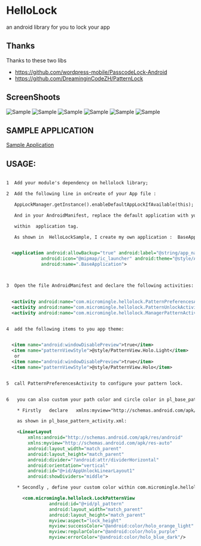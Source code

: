 # HelloLock
an android library for you to lock your app

## Thanks
 Thanks to these two libs
  * https://github.com/wordpress-mobile/PasscodeLock-Android
  * https://github.com/DreaminginCodeZH/PatternLock

##  ScreenShoots

![Sample](./ScreenShots/mainpage.png)
![Sample](./ScreenShots/turnon.png)
![Sample](./ScreenShots/start.png)
![Sample](./ScreenShots/confirm.png)
![Sample](./ScreenShots/error.png)
![Sample](./ScreenShots/error2.png)

## SAMPLE APPLICATION

[Sample Application](./apk/HelloLockSample.apk)


## USAGE:

```xml

1  Add your module's dependency on hellolock library;

2  Add the following line in onCreate of your App file :

   AppLockManager.getInstance().enableDefaultAppLockIfAvailable(this);

   And in your AndroidManifest, replace the default application with you custom Application

   within  application tag.

   As shown in  HelloLockSample, I create my own application :  BaseApplication ,then declare it as follows


  <application android:allowBackup="true" android:label="@string/app_name"
             android:icon="@mipmap/ic_launcher" android:theme="@style/AppTheme.Light"
             android:name=".BaseApplication">



3  Open the file AndroidManifest and declare the following activities:


  <activity android:name="com.micromingle.hellolock.PatternPreferencesActivity"></activity>
  <activity android:name="com.micromingle.hellolock.PatternUnlockActivity"></activity>
  <activity android:name="com.micromingle.hellolock.ManagerPatternActivity"></activity>


4  add the following items to you app theme:


  <item name="android:windowDisablePreview">true</item>
  <item name="patternViewStyle">@style/PatternView.Holo.Light</item>
   or
  <item name="android:windowDisablePreview">true</item>
  <item name="patternViewStyle">@style/PatternView.Holo</item>


5  call PatternPreferencesActivity to configure your pattern lock.


6   you can also custom your path color and circle color in pl_base_pattern_activity.xml as follows

    * Firstly   declare   xmlns:myview="http://schemas.android.com/apk/res-auto"  within root layout

    as shown in pl_base_pattern_activity.xml:

    <LinearLayout
        xmlns:android="http://schemas.android.com/apk/res/android"
        xmlns:myview="http://schemas.android.com/apk/res-auto"
        android:layout_width="match_parent"
        android:layout_height="match_parent"
        android:divider="?android:attr/dividerHorizontal"
        android:orientation="vertical"
        android:id="@+id/AppUnlockLinearLayout1"
        android:showDividers="middle">

    * Secondly , define your custom color within com.micromingle.hellolock.LockPatternView as follows

      <com.micromingle.hellolock.LockPatternView
                android:id="@+id/pl_pattern"
                android:layout_width="match_parent"
                android:layout_height="match_parent"
                myview:aspect="lock_height"
                myview:successColor="@android:color/holo_orange_light"
                myview:regularColor="@android:color/holo_purple"
                myview:errorColor="@android:color/holo_blue_dark"/>

